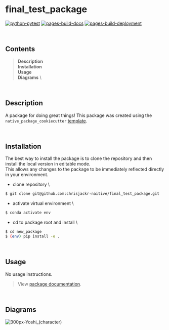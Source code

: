 # final_test_package

[![python-pytest](https://github.com/chrisjackr-naitive/final_test_package/actions/workflows/python-test.yml/badge.svg)](https://github.com/chrisjackr-naitive/final_test_package/actions/workflows/python-test.yml) [![pages-build-docs](https://github.com/chrisjackr-naitive/final_test_package/actions/workflows/pages-build-docs.yml/badge.svg)](https://github.com/chrisjackr-naitive/final_test_package/actions/workflows/pages-build-docs.yml) [![pages-build-deployment](https://github.com/chrisjackr-naitive/final_test_package/actions/workflows/pages/pages-build-deployment/badge.svg?branch=gh-pages)](https://github.com/chrisjackr-naitive/final_test_package/actions/workflows/pages/pages-build-deployment)

<br>

## Contents
> **Description** \
> **Installation** \
> **Usage** \
> **Diagrams** \

<br>

## Description
A package for doing great things!
This package was created using the `native_package_cookiecutter` [template](https://github.com/chrisjackr-naitive/package_template).

<br>

## Installation
The best way to install the package is to clone the repository and then install the local version in editable mode.\
This allows any changes to the package to be immediately reflected directly in your environment.

* clone repository \\

```bash
$ git clone git@github.com:chrisjackr-naitive/final_test_package.git
```

* activate virtual environment \\

```bash
$ conda activate env
```

* cd to package root and install \\

```bash
$ cd new_package
$ (env) pip install -e .
```

<br>

## Usage
No usage instructions.
> View <a href=https://chrisjackr-naitive.github.io/final_test_package/index.html>package documentation</a>.

<br>

## Diagrams
![300px-Yoshi_(character)](https://user-images.githubusercontent.com/102035064/194122686-ebe04cd1-35d5-4802-9d44-b1f3b3db5250.png)

<br>